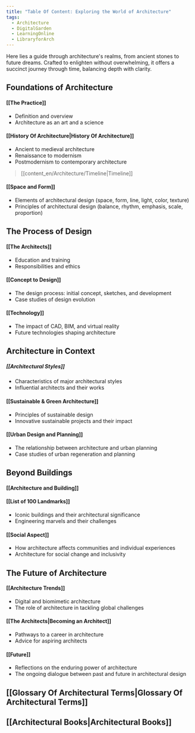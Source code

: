 ```yaml
---
title: "Table Of Content: Exploring the World of Architecture"
tags:
  - Architecture
  - DigitalGarden
  - LearningOnline
  - LibraryforArch
---
```


Here lies a guide through architecture's realms, from ancient stones to future dreams. Crafted to enlighten without overwhelming, it offers a succinct journey through time, balancing depth with clarity.

## Foundations of Architecture

#### [[The Practice]]
- Definition and overview
- Architecture as an art and a science
#### [[History Of Architecture|History Of Architecture]]
- Ancient to medieval architecture
- Renaissance to modernism
- Postmodernism to contemporary architecture
> [[content_en/Architecture/Timeline|Timeline]]

#### [[Space and Form]]
- Elements of architectural design (space, form, line, light, color, texture)
- Principles of architectural design (balance, rhythm, emphasis, scale, proportion)

## The Process of Design

#### [[The Architects]]
- Education and training
- Responsibilities and ethics

#### [[Concept to Design]]
- The design process: initial concept, sketches, and development
- Case studies of design evolution

####  [[Technology]]
- The impact of CAD, BIM, and virtual reality
- Future technologies shaping architecture

## Architecture in Context

##### [[Architectural Styles]]
- Characteristics of major architectural styles
- Influential architects and their works

#### [[Sustainable & Green Architecture]]
- Principles of sustainable design
- Innovative sustainable projects and their impact

#### [[Urban Design and Planning]]
- The relationship between architecture and urban planning
- Case studies of urban regeneration and planning

## Beyond Buildings

#### [[Architecture and Building]]

#### [[List of 100 Landmarks]]
- Iconic buildings and their architectural significance
- Engineering marvels and their challenges

#### [[Social Aspect]]
- How architecture affects communities and individual experiences
- Architecture for social change and inclusivity

## The Future of Architecture

#### [[Architecture Trends]]
- Digital and biomimetic architecture
- The role of architecture in tackling global challenges

####  [[The Architects|Becoming an Architect]]
- Pathways to a career in architecture
- Advice for aspiring architects

#### [[Future]]
- Reflections on the enduring power of architecture
- The ongoing dialogue between past and future in architectural design

## [[Glossary Of Architectural Terms|Glossary Of Architectural Terms]]

## [[Architectural Books|Architectural Books]]

